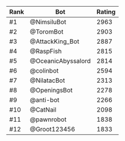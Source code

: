Rank|Bot|Rating
---|---|---
#1|@NimsiluBot|2963
#2|@ToromBot|2903
#3|@AttackKing_Bot|2887
#4|@RaspFish|2815
#5|@OceanicAbyssalord|2814
#6|@colinbot|2594
#7|@NilatacBot|2313
#8|@OpeningsBot|2278
#9|@anti-bot|2266
#10|@CatNail|2098
#11|@pawnrobot|1838
#12|@Groot123456|1833
